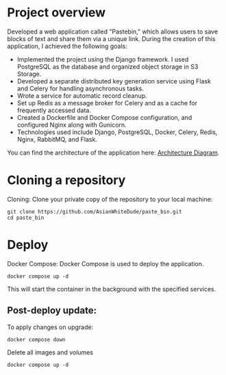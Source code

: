 # Project overview
Developed a web application called "Pastebin," which allows users to save blocks of text and share them via a unique link. During the creation of this application, I achieved the following goals:

- Implemented the project using the Django framework. I used PostgreSQL as the database and organized object storage in S3 Storage.
- Developed a separate distributed key generation service using Flask and Celery for handling asynchronous tasks.
- Wrote a service for automatic record cleanup.
- Set up Redis as a message broker for Celery and as a cache for frequently accessed data.
- Created a Dockerfile and Docker Compose configuration, and configured Nginx along with Gunicorn.
- Technologies used include Django, PostgreSQL, Docker, Celery, Redis, Nginx, RabbitMQ, and Flask.

You can find the architecture of the application here: [Architecture Diagram](https://miro.com/app/board/uXjVKuXjHlw=/).

# Cloning a repository

Cloning: Clone your private copy of the repository to your local machine:

```
git clone https://github.com/AsianWhiteDude/paste_bin.git
cd paste_bin
```

# Deploy
Docker Compose: Docker Compose is used to deploy the application.

```
docker compose up -d
```

This will start the container in the background with the specified services.

## Post-deploy update:

To apply changes on upgrade:

```
docker compose down
```
Delete all images and volumes


```
docker compose up -d
```
